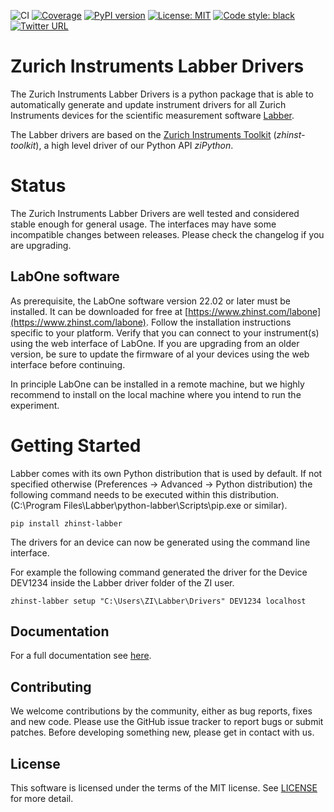 ![CI](https://github.com/zhinst/zhinst-labber/workflows/CI/badge.svg?branch=main)
[![Coverage](https://codecov.io/gh/zhinst/zhinst-labber/branch/main/graph/badge.svg?token=VUDDFQE20M)](https://codecov.io/gh/zhinst/zhinst-labber)
[![PyPI version](https://badge.fury.io/py/zhinst-labber.svg)](https://badge.fury.io/py/zhinst-labber)
[![License: MIT](https://img.shields.io/badge/License-MIT-yellow.svg)](https://opensource.org/licenses/MIT)
[![Code style: black](https://img.shields.io/badge/code%20style-black-000000.svg)](https://github.com/ambv/black)
[![Twitter URL](https://img.shields.io/twitter/url/https/twitter.com/fold_left.svg?style=social&label=Follow%20%40zhinst)](https://twitter.com/zhinst)

# Zurich Instruments Labber Drivers

The Zurich Instruments Labber Drivers is a python package that is able to
automatically generate and update instrument drivers for all Zurich Instruments
devices for the scientific measurement software [Labber](http://labber.org/).

The Labber drivers are based on the
[Zurich Instruments Toolkit](https://github.com/zhinst/zhinst-toolkit)
(*zhinst-toolkit*), a high level driver of our Python API *ziPython*.

# Status

The Zurich Instruments Labber Drivers are well tested and considered stable
enough for general usage. The interfaces may have some incompatible changes
between releases. Please check the changelog if you are upgrading.

## LabOne software
As prerequisite, the LabOne software version 22.02 or later must be installed.
It can be downloaded for free at
[https://www.zhinst.com/labone](https://www.zhinst.com/labone). Follow the
installation instructions specific to your platform. Verify that you can
connect to your instrument(s) using the web interface of LabOne. If you are
upgrading from an older version, be sure to update the firmware of al your
devices using the web interface before continuing.

In principle LabOne can be installed in a remote machine, but we highly
recommend to install on the local machine where you intend to run the experiment.

# Getting Started

Labber comes with its own Python distribution that is used by default.
If not specified otherwise (Preferences -> Advanced -> Python distribution) the
following command needs to be executed within this distribution.
(C:\\Program Files\\Labber\\python-labber\\Scripts\\pip.exe or similar).

```
pip install zhinst-labber
```

The drivers for an device can now be generated using the command line interface.

For example the following command generated the driver for the Device DEV1234
inside the Labber driver folder of the ZI user.

```
zhinst-labber setup "C:\Users\ZI\Labber\Drivers" DEV1234 localhost
```

## Documentation
For a full documentation see [here](https://docs.zhinst.com/zhinst-labber/en/latest).

## Contributing
We welcome contributions by the community, either as bug reports, fixes and new
code. Please use the GitHub issue tracker to report bugs or submit patches.
Before developing something new, please get in contact with us.

## License
This software is licensed under the terms of the MIT license.
See [LICENSE](LICENSE) for more detail.
